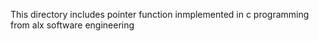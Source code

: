 This directory includes pointer function inmplemented in c programming from alx software engineering
